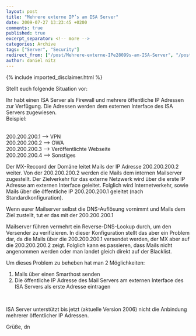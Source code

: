 ```yaml
---
layout: post
title: "Mehrere externe IP’s am ISA Server"
date: 2009-07-27 13:23:45 +0200
comments: true
published: true
excerpt_separator: <!-- more -->
categories: Archive
tags: ["Server", "Security"]
redirect_from: ["/post/Mehrere-externe-IPe28099s-am-ISA-Server", "/post/mehrere-externe-ipe28099s-am-isa-server"]
author: daniel nitz
---
```

<!-- more -->
{% include imported_disclaimer.html %}
<p>Stellt euch folgende Situation vor:</p>  <p>Ihr habt einen ISA Server als Firewall und mehrere öffentliche IP Adressen zur Verfügung. Die Adressen werden dem externen Interface des ISA Servers zugewiesen.    <br />Beispiel:</p>  <h6></h6>  <p>200.200.200.1 –&gt; VPN   <br />200.200.200.2 –&gt; OWA    <br />200.200.200.3 –&gt; Veröffentlichte Webseite    <br />200.200.200.4 –&gt; Sonstiges</p>  <p>Der MX-Reccord der Domäne leitet Mails der IP Adresse 200.200.200.2 weiter. Von der 200.200.200.2 werden die Mails dem internen Mailserver zugestellt. Der Zielverkehr für das externe Netzwerk wird über die erste IP Adresse am externen Interface geleitet. Folglich wird Internetverkehr, sowie Mails über die öffentliche IP 200.200.200.1 geleitet (nach Standardkonfiguration).</p>  <p>Wenn eurer Mailserver selbst die DNS-Auflösung vornimmt und Mails dem Ziel zustellt, tut er das mit der 200.200.200.1</p>  <p>Mailserver führen vermehrt ein Reverse-DNS-Lookup durch, um den Versender zu verifizieren. In dieser Konfiguration stellt das aber ein Problem dar, da die Mails über die 200.200.200.1 versendet werden, der MX aber auf die 200.200.200.2 zeigt. Folglich kann es passieren, dass Mails nicht angenommen werden oder man landet gleich direkt auf der Blacklist.</p>  <p>Um dieses Problem zu beheben hat man 2 Möglichkeiten:</p>  <ol>   <li>Mails über einen Smarthost senden</li>    <li>Die öffentliche IP Adresse des Mail Servers am externen Interface des ISA Servers als erste Adresse eintragen</li> </ol>  <p>&#160;</p>  <p>ISA Server unterstützt bis jetzt (aktuelle Version 2006) nicht die Anbindung mehrerer öffentlicher IP Adressen.</p>  <p>Grüße, dn</p>
